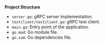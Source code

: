 **Project Structure**

- `server.go`: gRPC server implementation.
- `testclient/testclient.go`: gRPC test client.
- `main.go`: Entry point of the application.
- `go.mod`: Go module file.
- `go.sum`: Go dependencies file.